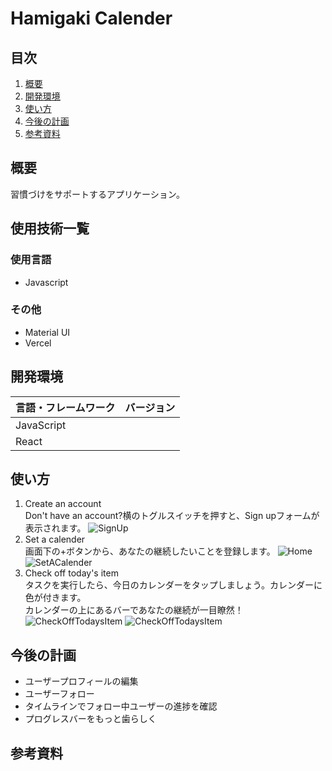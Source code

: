 # Hamigaki Calender
## 目次
1. [概要](#概要)
2. [開発環境](#開発環境)
3. [使い方](#使い方)
4. [今後の計画](#今後の計画)
5. [参考資料](#参考資料)
## 概要
習慣づけをサポートするアプリケーション。
## 使用技術一覧
### 使用言語
- Javascript
### その他
- Material UI
- Vercel

## 開発環境
| 言語・フレームワーク | バージョン |
| ------------------  | ---------- |
| JavaScript | |
| React | |

## 使い方
1. Create an account  
Don't have an account?横のトグルスイッチを押すと、Sign upフォームが表示されます。
![SignUp](/public/demo/Signup.png)
2. Set a calender  
画面下の+ボタンから、あなたの継続したいことを登録します。
![Home](/public/demo/Home.png)
![SetACalender](/public/demo/Set.png)
3. Check off today's item  
タスクを実行したら、今日のカレンダーをタップしましょう。カレンダーに色が付きます。<br />カレンダーの上にあるバーであなたの継続が一目瞭然！
![CheckOffTodaysItem](/public/demo/Before.png)
![CheckOffTodaysItem](/public/demo/After.png)
## 今後の計画
- ユーザープロフィールの編集
- ユーザーフォロー
- タイムラインでフォロー中ユーザーの進捗を確認
- プログレスバーをもっと歯らしく
## 参考資料